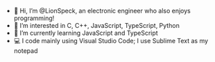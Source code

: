 - 👋 Hi, I’m @LionSpeck, an electronic engineer who also enjoys programming!
- 👀 I’m interested in C, C++, JavaScript, TypeScript, Python
- 🌱 I’m currently learning JavaScript and TypeScript
- 💻 I code mainly using Visual Studio Code; I use Sublime Text as my notepad
<!-- - 📫 You can contact me on -->
